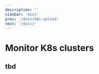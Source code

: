```yaml
---
description: ''
sidebar: 'docs'
prev: '/docs/k8s-upload'
next: '/docs/'
---
```


# Monitor K8s clusters 

## tbd
